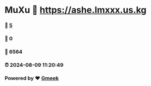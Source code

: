 # MuXu :link: https://ashe.lmxxx.us.kg 
### :page_facing_up: [5](https://ashe.lmxxx.us.kg/tag.html) 
### :speech_balloon: 0 
### :hibiscus: 6564 
### :alarm_clock: 2024-08-09 11:20:49 
### Powered by :heart: [Gmeek](https://github.com/Meekdai/Gmeek)
